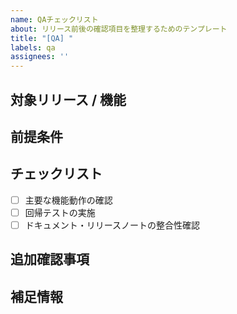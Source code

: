 ```yaml
---
name: QAチェックリスト
about: リリース前後の確認項目を整理するためのテンプレート
title: "[QA] "
labels: qa
assignees: ''
---
```


## 対象リリース / 機能

## 前提条件

## チェックリスト
- [ ] 主要な機能動作の確認
- [ ] 回帰テストの実施
- [ ] ドキュメント・リリースノートの整合性確認

## 追加確認事項

## 補足情報
